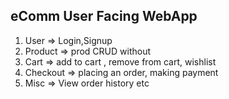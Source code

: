 
## eComm User Facing WebApp
1. User => Login,Signup
2. Product => prod CRUD without
3. Cart => add to cart , remove from cart, wishlist
4. Checkout => placing an order, making payment
5. Misc => View order history etc